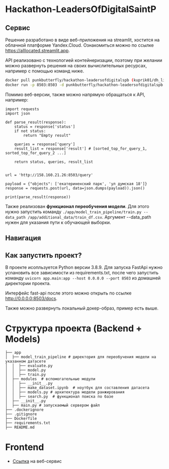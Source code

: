 # Hackathon-LeadersOfDigitalSaintP
## Сервис

Решение разработано в виде веб-приложения на streamlit, хостится на облачной платформе Yandex.Cloud. Ознакомиться можно по ссылке https://alllocated.streamlit.app.

API реализовано с технологией контейнеризации, поэтому при желании можно развернуть решения на своих вычислительных ресурсах, например с помощью команд ниже.
```bash
docker pull punkbutterfly/hackathon-leadersofdigitalspb (kuprik01/dh_linux_prod)
docker run -p 8503:8503 -d punkbutterfly/hackathon-leadersofdigitalspb
```
Помимо веб-версии, также можно напрямую обращаться к API, например: 
```python3
import requests
import json

def parse_result(response):
    status = response['status']
    if not status:
        return "Empty result"
    
    queries = response['query']
    result_list = response['result'] # [sorted_top_for_query_1, sorted_top_for_query_2 ...]

    return status, queries, result_list


url = 'http://158.160.21.26:8503/query'

payload = {"objects": ['екатериненский парк', 'ул думская 18']}
response = requests.post(url, data=json.dumps(payload)).json()

print(parse_result(response))
```
Также реализован **функционал переобучения модели**. Для этого нужно запустить команду ```./app/model_train_pipeline/train.py --data_path /app/additional_data/train_df.csv```. Аргумент --data_path нужен для указания пути к обучающей выборки.

## Навигация
## Как запустить проект?
В проекте исопльзуется Python версии 3.8.9.
Для запуска FastApi нужно усnановить все зависимости из requirements.txt, после чего запустить команду ```uvicorn app.main:app --host 0.0.0.0 --port 8503``` из домашней директории проекта. 

Интерфейс fast-api после этого можно открыть по ссылке http://0.0.0.0:8503/docs.

Также можно развернуть локальный докер-образ, пример есть выше.

# Структура проекта (Backend + Models)
```
├── app  
│  ├── model_train_pipeline # директория для переобучения модели на указанном датасете
│  │  ├── evaluate.py  
│  │  ├── model.py  
│  │  ├── train.py  
│  ├── modules  # вспомогательные модули
│  │  ├── __init__.py  
│  │  ├── make_dataset.ipynb  # ноутбук для составления датасета
│  │  ├── models.py # архитектура модели ранжирования
│  │  ├── search.py  # функционал поиска по базе
│  ├── __init__.py  
│  ├── main.py # запускаемый сервером файл
├── .dockerignore  
├── .gitignore  
├── Dockerfile  
├── requirements.txt  
├── README.md  
```
# Frontend
- [Ссылка](https://alllocated.streamlit.app) на веб-сервис
